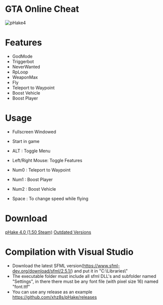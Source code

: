 # GTA Online Cheat 
![pHake4](https://user-images.githubusercontent.com/52607377/78054921-13e66e00-7383-11ea-8082-2f80ff9fb0b9.png)
# Features<br/>
- GodMode<br/>
- Triggerbot<br/>
- NeverWanted<br/>
- RpLoop<br/>
- WeaponMax<br/>
- Fly<br/>
- Teleport to Waypoint<br/>
- Boost Vehicle<br/>
- Boost Player<br/>

# Usage
- Fullscreen Windowed<br/>
- Start in game<br/>

- ALT : Toggle Menu<br/>
- Left/Right Mouse: Toggle Features<br/>
- Num0 : Teleport to Waypoint<br/>
- Num1 : Boost Player<br/>
- Num2 : Boost Vehicle<br/>
- Space : To change speed while flying<br/>

# Download
<a href="https://github.com/xhz8s/pHake/releases/download/4.0/pHake4.0_1.5.zip">pHake 4.0 (1.50 Steam)</a>
<a href="https://www.unknowncheats.me/forum/grand-theft-auto-v/344571-phake-external-source.html">Outdated Versions</a>

# Compilation with Visual Studio
- Download the latest SFML version(https://www.sfml-dev.org/download/sfml/2.5.1/) and put it in "C:\\Libraries\\"<br/>
- The executable folder must include all sfml DLL's and subfolder named "Settings", in there there must be any font file (with pixel size 16) named "font.ttf"<br/>
- You can use any release as an example https://github.com/xhz8s/pHake/releases<br/>
